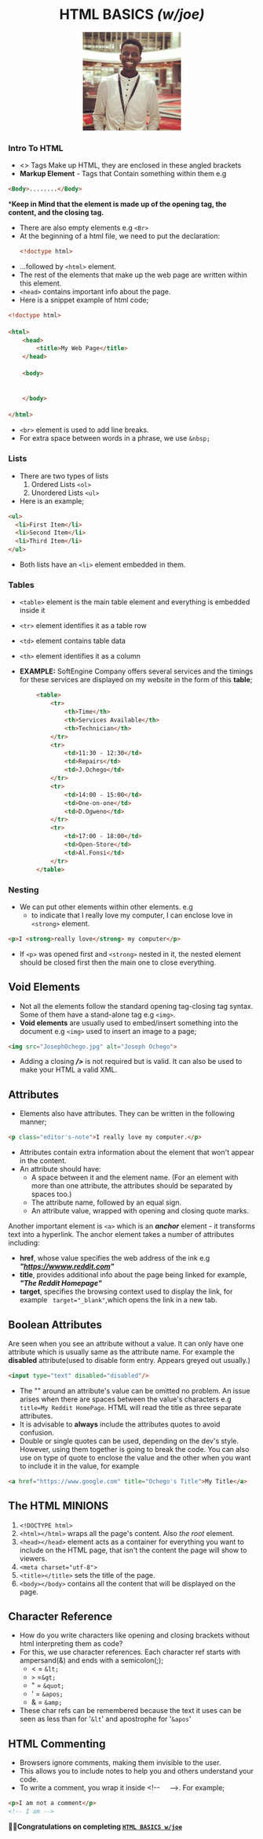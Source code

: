 # <center> <section id="HTML-BASICS-*w/joe*"> HTML BASICS *(w/joe)* </center>

<center> <img src="JosephOchego.jpg" alt="Joseph Ochego" width="200" height="200"> </center>

### Intro To HTML
- <> Tags Make up HTML, they are enclosed in these angled brackets
- **Markup Element** - Tags that Contain something within them e.g

````html
<Body>........</Body>
````
***Keep in Mind that the element is made up of the opening tag, the content, and the closing tag.**

- There are also empty elements e.g ````<Br>````
- At the beginning of a html file, we need to put the declaration:
  ````html
  <!doctype html>
  ````
- ...followed by ````<html>```` element.
- The rest of the elements that make up the web page are written within this element.
- ````<head>```` contains important info about the page.
- Here is a snippet example of html code;
````html
<!doctype html>

<html>
    <head>
        <title>My Web Page</title>
    </head>

    <body>


    </body>

</html>
````
- ````<br>```` element is used to add line breaks.
- For extra space between words in a phrase, we use ````&nbsp;````

### Lists 
- There are two types of lists
  1. Ordered Lists ````<ol>````
  2. Unordered Lists ````<ul>````
- Here is an example;
````html
<ul>
  <li>First Item</li>
  <li>Second Item</li>
  <li>Third Item</li>
</ul>
````
- Both lists have an ````<li>```` element embedded in them.
### Tables
- ````<table>```` element is the main table element and everything is embedded inside it
- ````<tr>```` element identifies it as a table row
- ````<td>```` element contains table data 
- ````<th>```` element identifies it as a column

- **EXAMPLE:** SoftEngine Company offers several services and the timings for these services are displayed on my website in the form of this **table**;
````html
        <table>
            <tr>
                <th>Time</th>
                <th>Services Available</th>
                <th>Technician</th>
            </tr>
            <tr>
                <td>11:30 - 12:30</td>
                <td>Repairs</td>
                <td>J.Ochego</td>
            </tr>
            <tr>
                <td>14:00 - 15:00</td>
                <td>One-on-one</td>
                <td>D.Ogweno</td>
            </tr>
            <tr>
                <td>17:00 - 18:00</td>
                <td>Open-Store</td>
                <td>Al.Fonsi</td>
            </tr>
        </table>
````

### Nesting
- We can put other elements within other elements. e.g
  - to indicate that I really love my computer, I can enclose love in ````<strong>```` element.
````html
<p>I <strong>really love</strong> my computer</p>
````
- If ````<p>```` was opened first and ````<strong>```` nested in it, the nested element should be closed first then the main one to close everything.
## Void Elements
- Not all the elements follow the standard opening tag-closing tag syntax. Some of them have a stand-alone tag e.g ````<img>````.
- **Void elements** are usually used to embed/insert something into the document e.g ````<img>```` used to insert an image to a page;
````html
<img src="JosephOchego.jpg" alt="Joseph Ochego">
````
- Adding a closing ***/>*** is not required but is valid. It can also be used to make your HTML a valid XML.
## Attributes
- Elements also have attributes. They can be written in the following manner;
````html
<p class="editor's-note">I really love my computer.</p>
````
- Attributes contain extra information about the element that won't appear in the content.
- An attribute should have:
  - A space between it and the element name. (For an element with more than one attribute, the attributes should be separated by spaces too.)
  - The attribute name, followed by an equal sign.
  - An attribute value, wrapped with opening and closing quote marks.

Another important element is ````<a>```` which is an ***anchor*** element - it transforms text into a hyperlink. The anchor element takes a number of attributes including:
- **href**, whose value specifies the web address of the ink e.g ***"https://wwww.reddit.com"***
- **title**, provides additional info about the page being linked for example, ***"The Reddit Homepage"***
- **target**, specifies the browsing context used to display the link, for example ```` target="_blank"````,which opens the link in a new tab.

## Boolean Attributes
Are seen when you see an attribute without a value. It can only have one attribute which is usually same as the attribute name. For example the **disabled** attribute(used to disable form entry. Appears greyed out usually.)
````html
<input type="text" disabled="disabled"/>
````
- The "" around an attribute's value can be omitted no problem. An issue arises when there are spaces between the value's characters e.g ````title=My Reddit HomePage````. HTML will read the title as three  separate attributes.
- It is advisable to **always** include the attributes quotes to avoid confusion.
- Double or single quotes can be used, depending on the dev's style. However, using them together is going to break the code.  You can also use on type of quote to enclose the value and the other when you want to include it in the value, for example 
````html
<a href="https://www.google.com" title="Ochego's Title">My Title</a>
````

## The HTML MINIONS
1. ````<!DOCTYPE html>````
2. ````<html></html>```` wraps all the page's content. Also <em>the root</em> element.
3. ````<head></head>```` element acts as a container for everything you want to include on the HTML page, that isn't the content the page will show to viewers.
4. ````<meta charset="utf-8">````
5. ````<title></title>```` sets the title of the page.
6. ````<body></body>```` contains all the content that will be displayed on the page.

## Character Reference
- How do you write characters like opening and closing brackets without html interpreting them as code?
- For this, we use character references. Each character ref starts with ampersand(&) and ends with a semicolon(;);
   - < = ````&lt;````
   - ````>```` =````&gt;````
   - " = ````&quot;````
   - ' = ````&apos;````
   - & = ````&amp;````
- These char refs can be remembered because the text it uses can be seen as less than for '````&lt````' and apostrophe for '````&apos````'
## HTML Commenting
- Browsers ignore comments, making them invisible to the user.
- This allows you to include notes to help you and others understand your code.
- To write a comment, you wrap it inside &lt;!--  &nbsp; &nbsp; --&gt;. For example;
````html
<p>I am not a comment</p>
<!-- I am -->
```` 
🥳🥳<strong>Congratulations on completing [`HTML BASICS w/joe`](#HTML-BASICS-*w/joe*)
